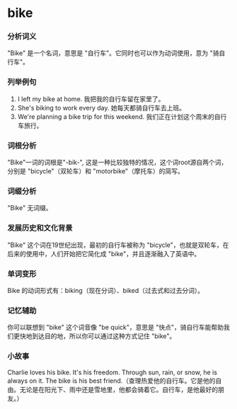 # bike

### 分析词义

  

"Bike" 是一个名词，意思是 "自行车"。它同时也可以作为动词使用，意为 "骑自行车"。

  

### 列举例句

  

1.  I left my bike at home. 我把我的自行车留在家里了。
2.  She's biking to work every day. 她每天都骑自行车去上班。
3.  We're planning a bike trip for this weekend. 我们正在计划这个周末的自行车旅行。

  

### 词根分析

  

"Bike"一词的词根是"-bik-", 这是一种比较独特的情况，这个词root源自两个词，分别是 "bicycle"（双轮车）和 "motorbike"（摩托车）的简写。

  

### 词缀分析

  

"Bike" 无词缀。

  

### 发展历史和文化背景

  

"Bike" 这个词在19世纪出现，最初的自行车被称为 "bicycle"，也就是双轮车，在后来的使用中，人们开始把它简化成 "bike"，并且逐渐融入了英语中。

  

### 单词变形

  

Bike 的动词形式有：biking（现在分词）、biked（过去式和过去分词）。

  

### 记忆辅助

  

你可以联想到 "bike" 这个词音像 "be quick"，意思是 "快点"，骑自行车能帮助我们更快地到达目的地，所以你可以通过这种方式记住 "bike"。

  

### 小故事

  

Charlie loves his bike. It's his freedom. Through sun, rain, or snow, he is always on it. The bike is his best friend.（查理热爱他的自行车。它是他的自由。无论是在阳光下、雨中还是雪地里，他都会骑着它。自行车，是他最好的朋友。）

